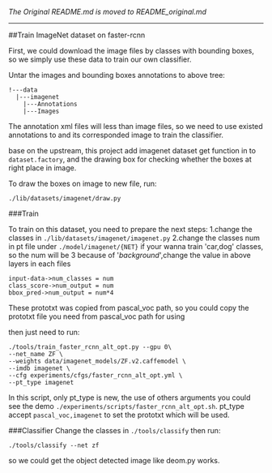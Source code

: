 *The Original README.md is moved to README_original.md*

-----

##Train ImageNet dataset on faster-rcnn

First, we could download the image files by classes with bounding boxes, so we simply use these data to train our own classifier.

Untar the images and bounding boxes annotations to above tree:
```
!---data
  |---imagenet
    |---Annotations
    |---Images
```

The annotation xml files will less than image files, so we need to use existed annotations to and its corresponded image to train the classifier.

base on the upstream, this project add imagenet dataset get function in to `dataset.factory`, and the drawing box for checking whether the boxes at right place in image.

To draw the boxes on image to new file, run:
```
./lib/datasets/imagenet/draw.py
```
###Train

To train on this dataset, you need to prepare the next steps:
1.change the classes in `./lib/datasets/imagenet/imagenet.py`
2.change the classes num in pt file under `./model/imagenet/{NET}`
if your wanna train 'car,dog' classes, so the num will be 3 because of '_background_',change the value in above layers in each files
```
input-data->num_classes = num
class_score->num_output = num
bbox_pred->num_output = num*4
```
These prototxt was copied from pascal_voc path, so you could copy the prototxt file you need from pascal_voc path for using

then just need to run:
```
./tools/train_faster_rcnn_alt_opt.py --gpu 0\
--net_name ZF \
--weights data/imagenet_models/ZF.v2.caffemodel \
--imdb imagenet \
--cfg experiments/cfgs/faster_rcnn_alt_opt.yml \
--pt_type imagenet
```

In this script, only pt_type is new, the use of others arguments you could see the demo `./experiments/scripts/faster_rcnn_alt_opt.sh`. pt_type accept `pascal_voc,imagenet` to set the prototxt which will be used.


###Classifier
Change the classes in `./tools/classify`
then run:
```
./tools/classify --net zf
```

so we could get the object detected image like deom.py works.
